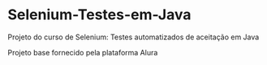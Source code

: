 # Selenium-Testes-em-Java
Projeto do curso de Selenium: Testes automatizados de aceitação em Java

Projeto base fornecido pela plataforma Alura

